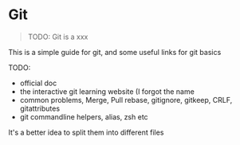 # Git

> TODO: Git is a xxx


This is a simple guide for git, and some useful links for git basics

TODO:

- official doc
- the interactive git learning website (I forgot the name
- common problems, Merge, Pull rebase, gitignore, gitkeep, CRLF, gitattributes
- git commandline helpers, alias, zsh etc

It's a better idea to split them into different files